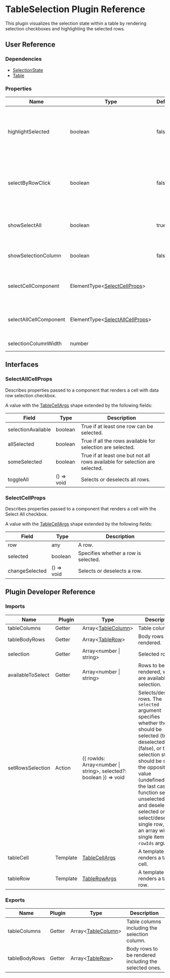 # TableSelection Plugin Reference

This plugin visualizes the selection state within a table by rendering selection checkboxes and highlighting the selected rows.

## User Reference

### Dependencies

- [SelectionState](selection-state.md)
- [Table](table.md)

### Properties

Name | Type | Default | Description
-----|------|---------|------------
highlightSelected | boolean | false | If true, selected rows are highlighted. Note that the `Table` plugin's `tableRowTemplate` is ignored in this case.
selectByRowClick | boolean | false | If true, a selected row is toggled by click. Note that the `Table` plugin's `tableRowTemplate` is ignored in this case.
showSelectAll | boolean | true | If true, the 'select all' checkbox is rendered inside the heading row.
showSelectionColumn | boolean | false | If true, selection checkboxes are rendered inside each data row.
selectCellComponent | ElementType&lt;[SelectCellProps](#selectcellprops)&gt; | | A component that renders a cell with data row selection checkbox.
selectAllCellComponent | ElementType&lt;[SelectAllCellProps](#selectallcellprops)&gt; | | A component that renders a cell with the Select All checkbox.
selectionColumnWidth | number | | The selection column's width.

## Interfaces

### SelectAllCellProps

Describes properties passed to a component that renders a cell with data row selection checkbox.

A value with the [TableCellArgs](table.md#table-cell-args) shape extended by the following fields:

Field | Type | Description
------|------|------------
selectionAvailable | boolean | True if at least one row can be selected.
allSelected | boolean | True if all the rows available for selection are selected.
someSelected | boolean | True if at least one but not all rows available for selection are selected.
toggleAll | () => void | Selects or deselects all rows.

### SelectCellProps

Describes properties passed to a component that renders a cell with the Select All checkbox.

A value with the [TableCellArgs](table.md#table-cell-args) shape extended by the following fields:

Field | Type | Description
------|------|------------
row | any | A row.
selected | boolean | Specifies whether a row is selected.
changeSelected | () => void | Selects or deselects a row.

## Plugin Developer Reference

### Imports

Name | Plugin | Type | Description
-----|--------|------|------------
tableColumns | Getter | Array&lt;[TableColumn](table.md#table-column)&gt; | Table columns.
tableBodyRows | Getter | Array&lt;[TableRow](table.md#table-row)&gt; | Body rows to be rendered.
selection | Getter | Array&lt;number &#124; string&gt; | Selected rows.
availableToSelect | Getter | Array&lt;number &#124; string&gt; | Rows to be rendered, which are available for selection.
setRowsSelection | Action | ({ rowIds: Array&lt;number &#124; string&gt;, selected?: boolean }) => void | Selects/deselects rows. The `selected` argument specifies whether the rows should be selected (true), deselected (false), or their selection status should be set to the opposite value (undefined). In the last case, the function selects unselected rows and deselects selected ones. To select/deselect a single row, pass an array with a single item to the `rowIds` argument.
tableCell | Template | [TableCellArgs](table.md#table-cell-args) | A template that renders a table cell.
tableRow | Template | [TableRowArgs](table.md#table-row-args) | A template that renders a table row.

### Exports

Name | Plugin | Type | Description
-----|--------|------|------------
tableColumns | Getter | Array&lt;[TableColumn](table.md#table-column)&gt; | Table columns including the selection column.
tableBodyRows | Getter | Array&lt;[TableRow](table.md#table-row)&gt; | Body rows to be rendered including the selected ones.
